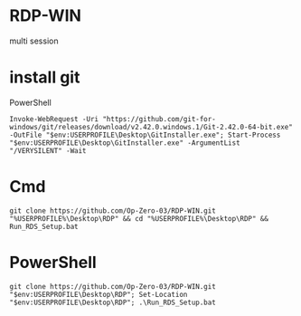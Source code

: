 # RDP-WIN
multi session


# install git 

PowerShell
```
Invoke-WebRequest -Uri "https://github.com/git-for-windows/git/releases/download/v2.42.0.windows.1/Git-2.42.0-64-bit.exe" -OutFile "$env:USERPROFILE\Desktop\GitInstaller.exe"; Start-Process "$env:USERPROFILE\Desktop\GitInstaller.exe" -ArgumentList "/VERYSILENT" -Wait

```


# Cmd

```
git clone https://github.com/Op-Zero-03/RDP-WIN.git "%USERPROFILE%\Desktop\RDP" && cd "%USERPROFILE%\Desktop\RDP" && Run_RDS_Setup.bat
```

# PowerShell

```
git clone https://github.com/Op-Zero-03/RDP-WIN.git "$env:USERPROFILE\Desktop\RDP"; Set-Location "$env:USERPROFILE\Desktop\RDP"; .\Run_RDS_Setup.bat
```

